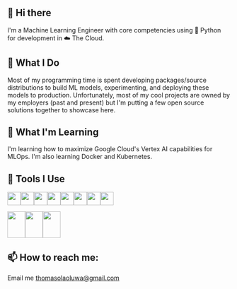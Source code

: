 ## 👋 Hi there
I'm a Machine Learning Engineer with core competencies using :snake: Python for development in :cloud: The Cloud.

## 🔭 What I Do
Most of my programming time is spent developing packages/source distributions to build ML models, experimenting, and deploying these models to production.
Unfortunately, most of my cool projects are owned by my employers (past and present) but I'm putting a few open source solutions together to showcase here.

## 🌱 What I'm Learning
I'm learning how to maximize Google Cloud's Vertex AI capabilities for MLOps.
I'm also learning Docker and Kubernetes.

## :wrench: Tools I Use
<img src="https://cdn.jsdelivr.net/gh/devicons/devicon/icons/python/python-original.svg" height="30" width="30" /><img src="https://cdn.jsdelivr.net/gh/devicons/devicon/icons/jupyter/jupyter-original-wordmark.svg" height="30" width="30" /><img src="https://cdn.jsdelivr.net/gh/devicons/devicon/icons/googlecloud/googlecloud-original.svg" height="30" width="30" /><img src="https://cdn.jsdelivr.net/gh/devicons/devicon/icons/docker/docker-original.svg" height="30" width="30" /><img src="https://cdn.jsdelivr.net/gh/devicons/devicon/icons/kubernetes/kubernetes-plain.svg" height="30" width="30" /><img src="https://cdn.jsdelivr.net/gh/devicons/devicon/icons/debian/debian-original-wordmark.svg" height="30" width="30" /><img src="https://cdn.jsdelivr.net/gh/devicons/devicon/icons/linux/linux-original.svg" height="30" width="30" /><img src="https://cdn.jsdelivr.net/gh/devicons/devicon/icons/github/github-original-wordmark.svg" height="30" width="30" />

<img src="https://cdn.jsdelivr.net/gh/devicons/devicon/icons/tensorflow/tensorflow-original-wordmark.svg" height="60" width="40" /><img src="https://cdn.jsdelivr.net/gh/devicons/devicon/icons/anaconda/anaconda-original-wordmark.svg" height="60" width="40" /><img src="https://cdn.jsdelivr.net/gh/devicons/devicon/icons/visualstudio/visualstudio-plain-wordmark.svg" height="60" width="40"/>

## 📫 How to reach me: 
Email me thomasolaoluwa@gmail.com

<!--
**olaoluthomas/olaoluthomas** is a ✨ _special_ ✨ repository because its `README.md` (this file) appears on your GitHub profile.

Here are some ideas to get you started:

- 🔭 I’m currently working on ...
- 🌱 I’m currently learning ...
- 👯 I’m looking to collaborate on ...
- 🤔 I’m looking for help with ...
- 💬 Ask me about ...
- 📫 How to reach me: ...
- 😄 Pronouns: ...
- ⚡ Fun fact: ...
-->
